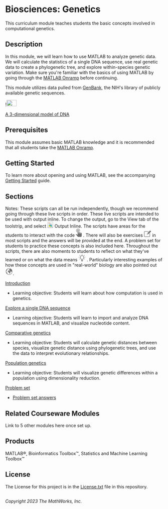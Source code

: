 # Biosciences: Genetics

This curriculum module teaches students the basic concepts involved in computational genetics.  

## Description

In this module, we will learn how to use MATLAB to analyze genetic data. We will calculate the statistics of a single DNA sequence, use real genetic data to create a phylogenetic tree, and explore within-species genetic variation. Make sure you're familiar with the basics of using MATLAB by going through the [MATLAB Onramp](https://matlabacademy.mathworks.com/details/matlab-onramp/gettingstarted) before continuing.

This module utilizes data pulled from [GenBank](https://www.ncbi.nlm.nih.gov/genbank/), the NIH's library of publicly available genetic sequences. 

!<img src="images/640px-Bdna_cropped.gif" width=25% height=25%>

[A 3-dimensional model of DNA](https://commons.wikimedia.org/wiki/File:Bdna_cropped.gif)

## Prerequisites 

This module assumes basic MATLAB knowledge and it is recommended that all students take the [MATLAB Onramp](https://matlabacademy.mathworks.com/details/matlab-onramp/gettingstarted).

## Getting Started 

To learn more about opening and using MATLAB, see the accompanying [Getting Started](Getting_Started.pdf) guide. 

## Sections 
Notes: These scripts can all be run independently, though we recommend going through these live scripts in order. These live scripts are intended to be used with output inline. To change the output, go to the View tab of the toolstrip, and select ![](images/outputinline.png)  Output Inline. 
The scripts have areas for the students to interact with the code ![](images/try.png) . There will also be exercises ![](images/exercise.png)  in most scripts and the answers will be provided at the end.  A problem set for students to practice these concepts is also included here. Throughout the scripts, there are also moments to students to reflect on what they've learned or on what the data means ![](images/reflect.png) . Particularly interesting examples of how these concepts are used in "real-world" biology are also pointed out ![](images/app.png).

[Introduction](S1_Introduction.mlx)
- Learning objective: Students will learn about how computation is used in genetics. 

[Explore a single DNA sequence](S2_Single_seq.mlx)
- Learning objective: Students will learn to import and analyze DNA sequences in MATLAB, and visualize nucleotide content. 

[Comparative genetics](S3_Comparative_genetics.mlx)
- Learning objective: Students will calculate genetic distances between species, visualize genetic distance using phylogenetic trees, and use the data to interpret evolutionary relationships. 

[Population genetics](S4_Population_genetics.mlx)
- Learning objective: Students will visualize genetic differences within a population using dimensionality reduction. 

[Problem set](S5_Problem_set.mlx)
- [Problem set answers](S6_Problem_set_answers.mlx)

## Related Courseware Modules

Link to 5 other modules here once set up. 

## Products 

MATLAB®, Bioinformatics Toolbox™, Statistics and Machine Learning Toolbox™

## License

The License for this project is in the [License.txt](license.txt) file in this repository. 

##
_Copyright 2023 The MathWorks, Inc._

